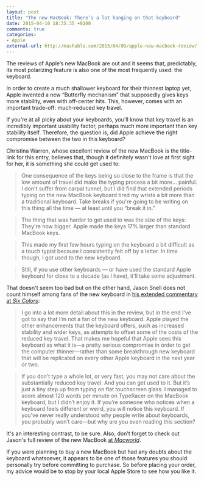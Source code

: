 ```yaml
---
layout: post
title: "The new MacBook: There’s a lot hanging on that keyboard"
date: 2015-04-10 18:35:35 +0200
comments: true
categories: 
- Apple
external-url: http://mashable.com/2015/04/09/apple-new-macbook-review/
---
```


The reviews of Apple’s new MacBook are out and it seems that, predictably, its most polarizing feature is also one of the most frequently used: the keyboard.

In order to create a much shallower keyboard for their thinnest laptop yet, Apple invented a new “Butterfly mechanism” that supposedly gives keys more stability, even with off-center hits. This, however, comes with an important trade-off: much-reduced key travel.

If you're at all picky about your keyboards, you'll know that key travel is an incredibly important usability factor, perhaps much more important than key stability itself. Therefore, the question is, did Apple achieve the right compromise between the two in this keyboard?

Christina Warren, whose excellent review of the new MacBook is the title-link for this entry, believes that, though it definitely wasn't love at first sight for her, it is something she could get used to:

> One consequence of the keys being so close to the frame is that the low amount of travel did make the typing process a bit more... painful. I don't suffer from carpal tunnel, but I did find that extended periods typing on the new MacBook keyboard tired my wrists a bit more than a traditional keyboard. Take breaks if you're going to be writing on this thing all the time — at least until you “break it in.”

> The thing that was harder to get used to was the size of the keys: They're now bigger. Apple made the keys 17% larger than standard MacBook keys.

> This made my first few hours typing on the keyboard a bit difficult as a touch typist because I consistently felt off by a letter. In time though, I got used to the new keyboard.

> Still, if you use other keyboards — or have used the standard Apple keyboard for close to a decade (as I have), it'll take some adjustment.

That doesn't seem too bad but on the other hand, Jason Snell does not count himself among fans of the new keyboard in [his extended commentary at _Six Colors_](http://sixcolors.com/post/2015/04/the-new-macbook-a-reviewers-notebook/):

> I go into a lot more detail about this in the review, but in the end I’ve got to say that I’m not a fan of the new keyboard. Apple played the other enhancements that the keyboard offers, such as increased stability and wider keys, as attempts to offset some of the costs of the reduced key travel. That makes me hopeful that Apple sees this keyboard as what it is—a pretty serious compromise in order to get the computer thinner—rather than some breakthrough new keyboard that will be replicated on every other Apple keyboard in the next year or two.

> If you don’t type a whole lot, or very fast, you may not care about the substantially reduced key travel. And you can get used to it. But it’s just a tiny step up from typing on flat touchscreen glass. I managed to score almost 120 words per minute on TypeRacer on the MacBook keyboard, but I didn’t enjoy it. If you’re someone who notices when a keyboard feels different or weird, you will notice this keyboard. If you’ve never really understood why people write about keyboards, you probably won’t care—but why are you even reading this section?

It's an interesting contrast, to be sure. Also, don't forget to check out Jason's full review of the new MacBook [at _Macworld_](http://www.macworld.com/article/2908115/review-the-new-12-inch-macbook-is-a-laptop-without-an-ecosystem.html).

If you were planning to buy a new MacBook but had any doubts about the keyboard whatsoever, it appears to be one of those features you should personally try before committing to purchase. So before placing your order, my advice would be to stop by your local Apple Store to see how you like it.